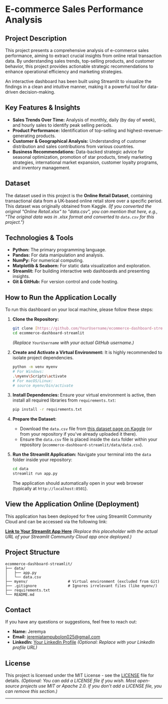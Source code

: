 # E-commerce Sales Performance Analysis

## Project Description

This project presents a comprehensive analysis of e-commerce sales performance, aiming to extract crucial insights from online retail transaction data. By understanding sales trends, top-selling products, and customer behavior, this project provides actionable strategic recommendations to enhance operational efficiency and marketing strategies.

An interactive dashboard has been built using Streamlit to visualize the findings in a clean and intuitive manner, making it a powerful tool for data-driven decision-making.

## Key Features & Insights

* **Sales Trends Over Time:** Analysis of monthly, daily (by day of week), and hourly sales to identify peak selling periods.
* **Product Performance:** Identification of top-selling and highest-revenue-generating products.
* **Customer & Geographical Analysis:** Understanding of customer distribution and sales contributions from various countries.
* **Business Recommendations:** Data-backed strategic advice for seasonal optimization, promotion of star products, timely marketing strategies, international market expansion, customer loyalty programs, and inventory management.

## Dataset

The dataset used in this project is the **Online Retail Dataset**, containing transactional data from a UK-based online retail store over a specific period. This dataset was originally obtained from Kaggle.
*(If you converted the original "Online Retail.xlsx" to "data.csv", you can mention that here, e.g., "The original data was in .xlsx format and converted to `data.csv` for this project.")*

## Technologies & Tools

* **Python:** The primary programming language.
* **Pandas:** For data manipulation and analysis.
* **NumPy:** For numerical computing.
* **Matplotlib & Seaborn:** For static data visualization and exploration.
* **Streamlit:** For building interactive web dashboards and presenting insights.
* **Git & GitHub:** For version control and code hosting.

## How to Run the Application Locally

To run this dashboard on your local machine, please follow these steps:

1.  **Clone the Repository:**
    ```bash
    git clone [https://github.com/YourUsername/ecommerce-dashboard-streamlit.git](https://github.com/YourUsername/ecommerce-dashboard-streamlit.git)
    cd ecommerce-dashboard-streamlit
    ```
    *(Replace `YourUsername` with your actual GitHub username.)*

2.  **Create and Activate a Virtual Environment:**
    It is highly recommended to isolate project dependencies.
    ```bash
    python -m venv myenv
    # For Windows:
    .\myenv\Scripts\activate
    # For macOS/Linux:
    # source myenv/bin/activate
    ```

3.  **Install Dependencies:**
    Ensure your virtual environment is active, then install all required libraries from `requirements.txt`:
    ```bash
    pip install -r requirements.txt
    ```

4.  **Prepare the Dataset:**
    * Download the `data.csv` file from [this dataset page on Kaggle](https://www.kaggle.com/datasets/carrieok/ecommerce-data) (or from your repository if you've already uploaded it there).
    * Ensure the `data.csv` file is placed inside the `data` folder within your repository (`ecommerce-dashboard-streamlit/data/data.csv`).

5.  **Run the Streamlit Application:**
    Navigate your terminal into the `data` folder inside your repository:
    ```bash
    cd data
    streamlit run app.py
    ```
    The application should automatically open in your web browser (typically at `http://localhost:8501`).

## View the Application Online (Deployment)

This application has been deployed for free using Streamlit Community Cloud and can be accessed via the following link:

[**Link to Your Streamlit App Here**](https://your-streamlit-app-url.streamlit.app/)
*(Replace this placeholder with the actual URL of your Streamlit Community Cloud app once deployed.)*

## Project Structure
```
ecommerce-dashboard-streamlit/
├── data/
│   ├── app.py
│   └── data.csv
├── myenv/                  # Virtual environment (excluded from Git)
├── .gitignore              # Ignores irrelevant files (like myenv/)
├── requirements.txt
└── README.md
```
## Contact

If you have any questions or suggestions, feel free to reach out:

* **Name:** Jeremya
* **Email:** jeremiatampubolon025@gmail.com
* **LinkedIn:** [Your LinkedIn Profile](https://www.linkedin.com/in/your_linkedin_profile) *(Optional: Replace with your LinkedIn profile URL)*

## License

This project is licensed under the MIT License - see the [LICENSE](LICENSE) file for details.
*(Optional: You can add a LICENSE file if you wish. Most open-source projects use MIT or Apache 2.0. If you don't add a LICENSE file, you can remove this section.)*

---
